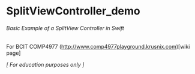 # SplitViewController_demo

###### Basic Example of a SplitView Controller in Swift
For BCIT COMP4977 (http://www.comp4977playground.krusnix.com)[wiki page]


*[ For education purposes only ]*

